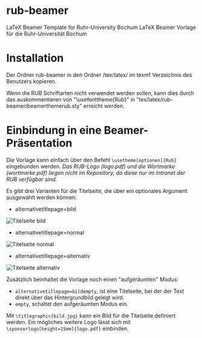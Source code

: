 rub-beamer
==========

LaTeX Beamer Template for Ruhr-University Bochum
LaTeX Beamer Vorlage für die Ruhr-Universität Bochum

Installation
============

Der Ordner rub-beamer in den Ordner /tex/latex/ im texmf Verzeichnis des Benutzers kopieren.

Wenn die RUB Schriftarten  nicht verwendet werden sollen, kann dies durch das auskommentieren von 
"\usefonttheme{Rub}" in "tex/latex/rub-beamer/beamerthemerub.sty" erreicht werden.

Einbindung in eine Beamer-Präsentation
======================================

Die Vorlage kann einfach über den Befehl `\usetheme[optionen]{Rub}` eingebunden werden. 
*Das RUB-Logo (logo.pdf) und die Wortmarke (wortmarke.pdf) liegen nicht im Repository, da diese nur im Intranet der RUB verfügbar sind.*

Es gibt drei Varianten für die Titelseite, die über ein optionales Argument ausgewählt werden können:
* alternativetitlepage=bild

 ![Titelseite bild](http://www.stat.rub.de/latex/bild.png)
* alternativetitlepage=normal

 ![Titelseite normal](http://www.stat.rub.de/latex/normal.png)
* alternativetitlepage=alternativ

 ![Titelseite alternativ](http://www.stat.rub.de/latex/alternativ.png)

Zusätzlich beinhaltet die Vorlage noch einen "aufgeräumten" Modus:
* `alternativetitlepage=bildempty`, ist eine Titelseite, bei der der Text direkt über das Hintergrundbild gelegt wird.
* `empty`,  schaltet den aufgeräumten Modus ein.

Mit `\titlegraphic{bild.jpg}` kann ein Bild für die Titelseite definiert werden. Ein mögliches weitere Logo lässt sich mit `\sponsorlogo[height=15mm]{logo.pdf}` einbinden.
